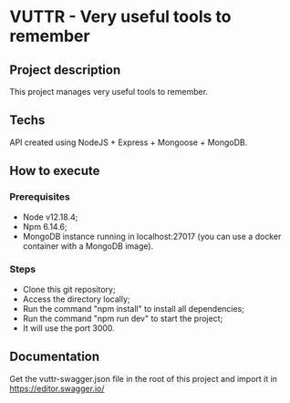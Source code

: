 # VUTTR - Very useful tools to remember

## Project description
This project manages very useful tools to remember.

## Techs
API created using NodeJS + Express + Mongoose + MongoDB.

## How to execute

### Prerequisites
- Node v12.18.4;
- Npm 6.14.6;
- MongoDB instance running in localhost:27017 (you can use a docker container with a MongoDB image).

### Steps
- Clone this git repository;
- Access the directory locally;
- Run the command "npm install" to install all dependencies;
- Run the command "npm run dev" to start the project;
- It will use the port 3000.

## Documentation
Get the vuttr-swagger.json file in the root of this project and import it in https://editor.swagger.io/
